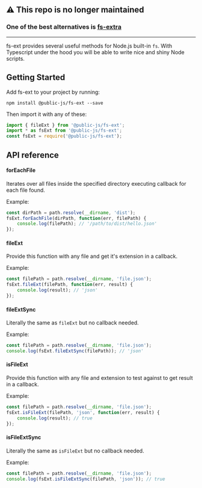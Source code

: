 ## ⚠️ This repo is no longer maintained

### One of the best alternatives is [fs-extra](https://www.npmjs.com/package/fs-extra)

---

fs-ext provides several useful methods for Node.js built-in `fs`. With Typescript under the hood you will be able to write nice and shiny Node scripts.


## Getting Started

Add fs-ext to your project by running:
```shell
npm install @public-js/fs-ext --save
```

Then import it with any of these:
```typescript
import { fileExt } from '@public-js/fs-ext';
import * as fsExt from '@public-js/fs-ext';
const fsExt = require('@public-js/fs-ext');
```


## API reference

#### forEachFile

Iterates over all files inside the specified directory executing callback for each file found.

Example:
```typescript
const dirPath = path.resolve(__dirname, 'dist');
fsExt.forEachFile(dirPath, function(err, filePath) {
    console.log(filePath); // '/path/to/dist/hello.json'
});
```

#### fileExt

Provide this function with any file and get it's extension in a callback.

Example:
```typescript
const filePath = path.resolve(__dirname, 'file.json');
fsExt.fileExt(filePath, function(err, result) {
    console.log(result); // 'json'
});
```

#### fileExtSync

Literally the same as `fileExt` but no callback needed.

Example:
```typescript
const filePath = path.resolve(__dirname, 'file.json');
console.log(fsExt.fileExtSync(filePath)); // 'json'
```

#### isFileExt

Provide this function with any file and extension to test against to get result in a callback.

Example:
```typescript
const filePath = path.resolve(__dirname, 'file.json');
fsExt.isFileExt(filePath, 'json', function(err, result) {
    console.log(result); // true
});
```

#### isFileExtSync

Literally the same as `isFileExt` but no callback needed.

Example:
```typescript
const filePath = path.resolve(__dirname, 'file.json');
console.log(fsExt.isFileExtSync(filePath, 'json')); // true
```
